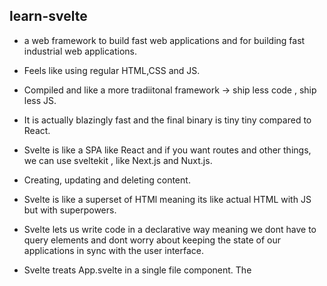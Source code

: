 ## learn-svelte 

- a web framework to build fast web applications and for building fast industrial web applications.
- Feels like using regular HTML,CSS and JS.
- Compiled and like a more tradiitonal framework -> ship less code , ship less JS.
- It is actually blazingly fast and the final binary is tiny tiny compared to React.
- Svelte is like a SPA like React and if you want routes and other things, we can use sveltekit , like Next.js 
and Nuxt.js.
- Creating, updating and deleting content.
- Svelte is like a superset of HTMl meaning its like actual HTML with JS but with superpowers.

- Svelte lets us write code in a declarative way meaning we dont have to query elements and dont worry about keeping 
the state of our applications in sync with the user interface.

- Svelte treats App.svelte in  a  single file component. The <script> tag is where we write JS.
- <style> tag is for CSS.
- Svelte compiler takes this special App.svelte file and processes each part seperately before compiling it into regular HTML,CSS and JS.

- Inside the Svelte template we can use JS expression and see the output directly.

### Reactivity:

- Superpower of svelte. 
- this is how we keep our DOM in sync with our application state.

- Svelte's reactivity is based on assignments. To change state and trigger a re-render 
we assign a value to a variable we declared and it's going to update.

- however this comes with a caveat as we need to assign a value for Svelte to pick it up
methods like push won't trigger an update until we reassign it. We can avoid doing the extra step
by using the JS spread operator ... to keep existing items and add the new item.

- Sometimes we may need to change a value based on other values. This is also 
referred to as a computed property.

- Svelte has reactive declarations using the $: syntax which is valid JS label syntax , 
that Svelte uses it for.
- Using $: syntax is saying that "re-run this code whenever any of the referenced values change".

- This is likve giving Svelte dependencies to watch and rerun the changes when the value changes 
because in $: albumLength = getAlbumLength(album) on the right album changes.


### Logic:

- HTML can't express logic such as conditionals and loops us would have to write JS for that.
- we can decalrateively use confitional using {#if <cond>}{/if} 
- for each loop like normal jas 
for(let todo of todos) etc. where todos is a object.
